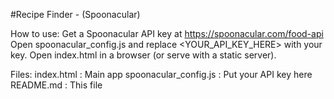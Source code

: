 #Recipe Finder - (Spoonacular)

How to use:
 Get a Spoonacular API key at https://spoonacular.com/food-api
 Open spoonacular_config.js and replace <YOUR_API_KEY_HERE> with your key.
 Open index.html in a browser (or serve with a static server).

Files:
index.html : Main app
spoonacular_config.js : Put your API key here
README.md : This file
